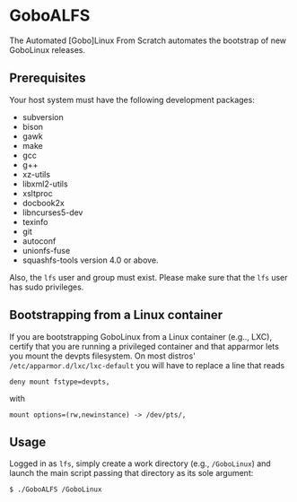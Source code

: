 # GoboALFS
The Automated [Gobo]Linux From Scratch automates the bootstrap of
new GoboLinux releases.

## Prerequisites
Your host system must have the following development packages:
* subversion
* bison
* gawk
* make
* gcc
* g++
* xz-utils
* libxml2-utils
* xsltproc
* docbook2x
* libncurses5-dev
* texinfo
* git
* autoconf
* unionfs-fuse
* squashfs-tools version 4.0 or above.

Also, the `lfs` user and group must exist. Please make sure that
the `lfs` user has sudo privileges.

## Bootstrapping from a Linux container
If you are bootstrapping GoboLinux from a Linux container (e.g.., LXC),
certify that you are running a privileged container and that apparmor
lets you mount the devpts filesystem. On most distros'
`/etc/apparmor.d/lxc/lxc-default` you will have to replace a line that reads
```
deny mount fstype=devpts,
```
with
```
mount options=(rw,newinstance) -> /dev/pts/,
```

## Usage
Logged in as `lfs`, simply create a work directory (e.g., `/GoboLinux`) and
launch the main script passing that directory as its sole argument:
```
$ ./GoboALFS /GoboLinux
```
